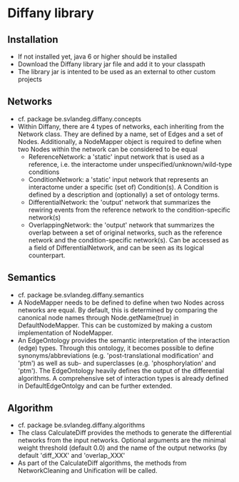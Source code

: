 # Diffany library ####
## Installation ####
 - If not installed yet, java 6 or higher should be installed 
 - Download the Diffany library jar file and add it to your classpath
 - The library jar is intented to be used as an external to other custom projects

## Networks ####
 
 - cf. package be.svlandeg.diffany.concepts
 - Within Diffany, there are 4 types of networks, each inheriting from the Network class. They are defined by a name, set of Edges and a set of Nodes. Additionally, a NodeMapper object is required to define when two Nodes within the network can be considered to be equal
    + ReferenceNetwork: a 'static' input network that is used as a reference, i.e. the interactome under unspecified/unknown/wild-type conditions
    + ConditionNetwork: a 'static' input network that represents an interactome under a specific (set of) Condition(s). A Condition is defined by a description and (optionally) a set of ontology terms.
    + DifferentialNetwork: the 'output' network that summarizes the rewiring events from the reference network to the condition-specific network(s)
    + OverlappingNetwork: the 'output' network that summarizes the overlap between a set of original networks, such as the reference network and the condition-specific network(s). Can be accessed as a field of DifferentialNetwork, and can be seen as its logical counterpart.
    

## Semantics ####
 - cf. package be.svlandeg.diffany.semantics
 - A NodeMapper needs to be defined to define when two Nodes across networks are equal. By default, this is determined by comparing the canonical node names through Node.getName(true) in DefaultNodeMapper. This can be customized by making a custom implementation of NodeMapper.
 - An EdgeOntology provides the semantic interpretation of the interaction (edge) types. Through this ontology, it becomes possible to define synonyms/abbreviations (e.g. 'post-translational modification' and 'ptm') as well as sub- and superclasses (e.g. 'phosphorylation' and 'ptm'). The EdgeOntology heavily defines the output of the differential algorithms. A comprehensive set of interaction types is already defined in DefaultEdgeOntolgy and can be further extended.

## Algorithm ####

 - cf. package be.svlandeg.diffany.algorithms
 - The class CalculateDiff provides the methods to generate the differential networks from the input networks. Optional arguments are the minimal weight threshold (default 0.0) and the name of the output networks (by default 'diff\_XXX' and 'overlap\_XXX'
 - As part of the CalculateDiff algorithms, the methods from NetworkCleaning and Unification will be called.
